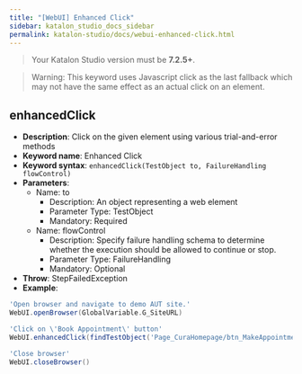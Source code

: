 ```yaml
---
title: "[WebUI] Enhanced Click" 
sidebar: katalon_studio_docs_sidebar
permalink: katalon-studio/docs/webui-enhanced-click.html
---
```


> Your Katalon Studio version must be **7.2.5+**.

> Warning: This keyword uses Javascript click as the last fallback which may not have the same effect as an actual click on an element.

## enhancedClick

* **Description**: Click on the given element using various trial-and-error methods
* **Keyword name**: Enhanced Click
* **Keyword syntax**: `enhancedClick(TestObject to, FailureHandling flowControl)`
* **Parameters**:
  * Name: to
    * Description: An object representing a web element
    * Parameter Type: TestObject
    * Mandatory: Required
  * Name: flowControl
    * Description: Specify failure handling schema to determine whether the execution should be allowed to continue or stop.
    * Parameter Type: FailureHandling
    * Mandatory: Optional
* **Throw**: StepFailedException
* **Example**:

```groovy
'Open browser and navigate to demo AUT site.'
WebUI.openBrowser(GlobalVariable.G_SiteURL)

'Click on \'Book Appointment\' button'
WebUI.enhancedClick(findTestObject('Page_CuraHomepage/btn_MakeAppointment'))

'Close browser'
WebUI.closeBrowser()
```
